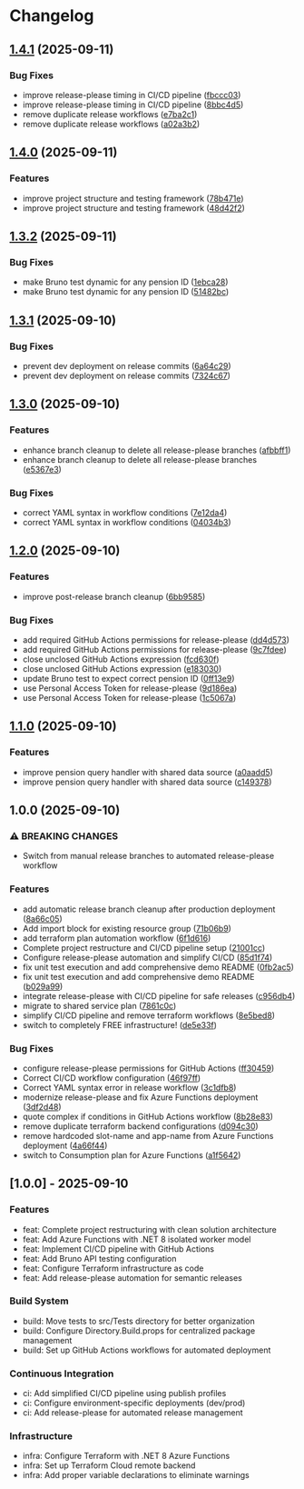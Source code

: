 # Changelog

## [1.4.1](https://github.com/vijayendra-mishra/azure-pension-demo/compare/v1.4.0...v1.4.1) (2025-09-11)


### Bug Fixes

* improve release-please timing in CI/CD pipeline ([fbccc03](https://github.com/vijayendra-mishra/azure-pension-demo/commit/fbccc035365beab1064928f5642b9c9820735d29))
* improve release-please timing in CI/CD pipeline ([8bbc4d5](https://github.com/vijayendra-mishra/azure-pension-demo/commit/8bbc4d56e7eab350ae76552ce15c3a1b29711ec5))
* remove duplicate release workflows ([e7ba2c1](https://github.com/vijayendra-mishra/azure-pension-demo/commit/e7ba2c1e93d4f520f21320f97d8e785577387438))
* remove duplicate release workflows ([a02a3b2](https://github.com/vijayendra-mishra/azure-pension-demo/commit/a02a3b28921a9a5e3dc4ef4e08e5bc7b83093e7a))

## [1.4.0](https://github.com/vijayendra-mishra/azure-pension-demo/compare/v1.3.2...v1.4.0) (2025-09-11)


### Features

* improve project structure and testing framework ([78b471e](https://github.com/vijayendra-mishra/azure-pension-demo/commit/78b471e6c85fad29f68c0d38f21bd286dbefaa99))
* improve project structure and testing framework ([48d42f2](https://github.com/vijayendra-mishra/azure-pension-demo/commit/48d42f28ed306a4b891bed8623775519240adf3d))

## [1.3.2](https://github.com/vijayendra-mishra/azure-pension-demo/compare/v1.3.1...v1.3.2) (2025-09-11)


### Bug Fixes

* make Bruno test dynamic for any pension ID ([1ebca28](https://github.com/vijayendra-mishra/azure-pension-demo/commit/1ebca282d83d698efb8fef07678dbb3edfe988e3))
* make Bruno test dynamic for any pension ID ([51482bc](https://github.com/vijayendra-mishra/azure-pension-demo/commit/51482bc6f97414683ae451ea2eadc41808d76ed1))

## [1.3.1](https://github.com/vijayendra-mishra/azure-pension-demo/compare/v1.3.0...v1.3.1) (2025-09-10)


### Bug Fixes

* prevent dev deployment on release commits ([6a64c29](https://github.com/vijayendra-mishra/azure-pension-demo/commit/6a64c29af35ea648894d1f9308c459757d6f853f))
* prevent dev deployment on release commits ([7324c67](https://github.com/vijayendra-mishra/azure-pension-demo/commit/7324c67e6f953599e4738c4eef8934da8763c45b))

## [1.3.0](https://github.com/vijayendra-mishra/azure-pension-demo/compare/v1.2.0...v1.3.0) (2025-09-10)


### Features

* enhance branch cleanup to delete all release-please branches ([afbbff1](https://github.com/vijayendra-mishra/azure-pension-demo/commit/afbbff1966aaa5f929203097fd920ebdf01bfe00))
* enhance branch cleanup to delete all release-please branches ([e5367e3](https://github.com/vijayendra-mishra/azure-pension-demo/commit/e5367e3ac897af7966194088e3023322d0e26832))


### Bug Fixes

* correct YAML syntax in workflow conditions ([7e12da4](https://github.com/vijayendra-mishra/azure-pension-demo/commit/7e12da4677128abc49de6620364720acf9e3f3f4))
* correct YAML syntax in workflow conditions ([04034b3](https://github.com/vijayendra-mishra/azure-pension-demo/commit/04034b3916037b174694b285fc37d001ad01feed))

## [1.2.0](https://github.com/vijayendra-mishra/azure-pension-demo/compare/v1.1.0...v1.2.0) (2025-09-10)


### Features

* improve post-release branch cleanup ([6bb9585](https://github.com/vijayendra-mishra/azure-pension-demo/commit/6bb95859712bf3858cbcd2750874d5d602c8f770))


### Bug Fixes

* add required GitHub Actions permissions for release-please ([dd4d573](https://github.com/vijayendra-mishra/azure-pension-demo/commit/dd4d573b6c8491a6fe8c8ba7eab70efcd171ff8c))
* add required GitHub Actions permissions for release-please ([9c7fdee](https://github.com/vijayendra-mishra/azure-pension-demo/commit/9c7fdee2bed1c106c9db5249c81dc57d88da9520))
* close unclosed GitHub Actions expression ([fcd630f](https://github.com/vijayendra-mishra/azure-pension-demo/commit/fcd630f8eebaac917adaee12909165157b41122a))
* close unclosed GitHub Actions expression ([e183030](https://github.com/vijayendra-mishra/azure-pension-demo/commit/e183030cd2f25ba6b45255ce1fd554066b232779))
* update Bruno test to expect correct pension ID ([0ff13e9](https://github.com/vijayendra-mishra/azure-pension-demo/commit/0ff13e91cdaafebb062b1b40d81a1c6cb8eaa03a))
* use Personal Access Token for release-please ([9d186ea](https://github.com/vijayendra-mishra/azure-pension-demo/commit/9d186eae6fc96286f0533ed063627fc3d42f59e6))
* use Personal Access Token for release-please ([1c5067a](https://github.com/vijayendra-mishra/azure-pension-demo/commit/1c5067a341384455e86211f5d8fc3e2f0de2e5e4))

## [1.1.0](https://github.com/vijayendra-mishra/azure-pension-demo/compare/v1.0.0...v1.1.0) (2025-09-10)


### Features

* improve pension query handler with shared data source ([a0aadd5](https://github.com/vijayendra-mishra/azure-pension-demo/commit/a0aadd5434ed5642d3ef453ee2d2e4d14bfdc908))
* improve pension query handler with shared data source ([c149378](https://github.com/vijayendra-mishra/azure-pension-demo/commit/c1493781a467e4a6d9ae6711c75b500efbcbc623))

## 1.0.0 (2025-09-10)


### ⚠ BREAKING CHANGES

* Switch from manual release branches to automated release-please workflow

### Features

* add automatic release branch cleanup after production deployment ([8a66c05](https://github.com/vijayendra-mishra/azure-pension-demo/commit/8a66c053bc69d5808a543980de73915e7d1b3ccf))
* Add import block for existing resource group ([71b06b9](https://github.com/vijayendra-mishra/azure-pension-demo/commit/71b06b93bc8403bf115150632d55a817d68f3930))
* add terraform plan automation workflow ([6f1d616](https://github.com/vijayendra-mishra/azure-pension-demo/commit/6f1d6169d5603c24567488b63ee55e85f506ddb9))
* Complete project restructure and CI/CD pipeline setup ([21001cc](https://github.com/vijayendra-mishra/azure-pension-demo/commit/21001cc7e2b8b1e17890e75b41f3a593a4a76b41))
* Configure release-please automation and simplify CI/CD ([85d1f74](https://github.com/vijayendra-mishra/azure-pension-demo/commit/85d1f74ca8513ad26cfc60090d13d9216bd1cdb3))
* fix unit test execution and add comprehensive demo README ([0fb2ac5](https://github.com/vijayendra-mishra/azure-pension-demo/commit/0fb2ac5b832d45af04f96a6292dda3f18d03d01f))
* fix unit test execution and add comprehensive demo README ([b029a99](https://github.com/vijayendra-mishra/azure-pension-demo/commit/b029a9984a56ecbac6662bcb7f42c86e77458e98))
* integrate release-please with CI/CD pipeline for safe releases ([c956db4](https://github.com/vijayendra-mishra/azure-pension-demo/commit/c956db4e0513570122dd9320617152a1f47d76d6))
* migrate to shared service plan ([7861c0c](https://github.com/vijayendra-mishra/azure-pension-demo/commit/7861c0c7f0ab8af6d25993dce09c8e7c8a31a84b))
* simplify CI/CD pipeline and remove terraform workflows ([8e5bed8](https://github.com/vijayendra-mishra/azure-pension-demo/commit/8e5bed8922a4c9eaf47ec6c1fb8883a728544e3a))
* switch to completely FREE infrastructure! ([de5e33f](https://github.com/vijayendra-mishra/azure-pension-demo/commit/de5e33fc319ca9631259a83e3ddd1c02e38b69df))


### Bug Fixes

* configure release-please permissions for GitHub Actions ([ff30459](https://github.com/vijayendra-mishra/azure-pension-demo/commit/ff30459f203b8ae01de2adf14c4f7e578746e66a))
* Correct CI/CD workflow configuration ([46f97ff](https://github.com/vijayendra-mishra/azure-pension-demo/commit/46f97ff6b607eb8cdd32535c773b812c84f5675f))
* Correct YAML syntax error in release workflow ([3c1dfb8](https://github.com/vijayendra-mishra/azure-pension-demo/commit/3c1dfb87db655ca43c1dec114f9a088abd073bc9))
* modernize release-please and fix Azure Functions deployment ([3df2d48](https://github.com/vijayendra-mishra/azure-pension-demo/commit/3df2d48f9f0e073e684c63360a70fe1f35acd3f7))
* quote complex if conditions in GitHub Actions workflow ([8b28e83](https://github.com/vijayendra-mishra/azure-pension-demo/commit/8b28e83749f4505611a1b7babfd520fbdcd4d8d9))
* remove duplicate terraform backend configurations ([d094c30](https://github.com/vijayendra-mishra/azure-pension-demo/commit/d094c3046324ff8f3c65a7f1ce07f9e8fda41ea9))
* remove hardcoded slot-name and app-name from Azure Functions deployment ([4a66f44](https://github.com/vijayendra-mishra/azure-pension-demo/commit/4a66f443b122aa04ad593e05afb81dd403a78aed))
* switch to Consumption plan for Azure Functions ([a1f5642](https://github.com/vijayendra-mishra/azure-pension-demo/commit/a1f56427c7ec5ca6cf58409bdcec7789321a3f82))

## [1.0.0] - 2025-09-10

### Features

- feat: Complete project restructuring with clean solution architecture
- feat: Add Azure Functions with .NET 8 isolated worker model
- feat: Implement CI/CD pipeline with GitHub Actions
- feat: Add Bruno API testing configuration
- feat: Configure Terraform infrastructure as code
- feat: Add release-please automation for semantic releases

### Build System

- build: Move tests to src/Tests directory for better organization
- build: Configure Directory.Build.props for centralized package management
- build: Set up GitHub Actions workflows for automated deployment

### Continuous Integration

- ci: Add simplified CI/CD pipeline using publish profiles
- ci: Configure environment-specific deployments (dev/prod)
- ci: Add release-please for automated release management

### Infrastructure

- infra: Configure Terraform with .NET 8 Azure Functions
- infra: Set up Terraform Cloud remote backend
- infra: Add proper variable declarations to eliminate warnings
